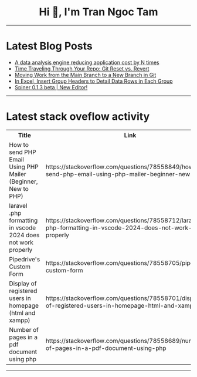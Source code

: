 <h1 align="center">Hi 👋, I'm Tran Ngoc Tam</h1>

---

# Latest Blog Posts 
<!-- BLOG-POST-LIST:START -->
- [A data analysis engine reducing application cost by N times](https://dev.to/esproc_spl/a-data-analysis-engine-reducing-application-cost-by-n-times-3ph6)
- [Time Traveling Through Your Repo: Git Reset vs. Revert](https://dev.to/nguonodave/time-traveling-through-your-repo-git-reset-vs-revert-1en4)
- [Moving Work from the Main Branch to a New Branch in Git](https://dev.to/mochafreddo/moving-work-from-the-main-branch-to-a-new-branch-in-git-o60)
- [In Excel, Insert Group Headers to Detail Data Rows in Each Group](https://dev.to/judithliu677/in-excel-insert-group-headers-to-detail-data-rows-in-each-group-d7p)
- [Spiner 0.1.3 beta | New Editor!](https://dev.to/eliaondacs/spiner-013-beta-new-editor-4428)
<!-- BLOG-POST-LIST:END -->

---

# Latest stack oveflow activity
<table>
  <tr><th>Title</th><th>Link</th></tr>
  <!-- STACKOVERFLOW:START --><tr><td>How to send PHP Email Using PHP Mailer &lpar;Beginner, New to PHP&rpar;</td><td>https://stackoverflow.com/questions/78558849/how-to-send-php-email-using-php-mailer-beginner-new-to-php</td></tr><tr><td>laravel .php formatting in vscode 2024 does not work properly</td><td>https://stackoverflow.com/questions/78558712/laravel-php-formatting-in-vscode-2024-does-not-work-properly</td></tr><tr><td>Pipedrive&#39;s Custom Form</td><td>https://stackoverflow.com/questions/78558705/pipedrives-custom-form</td></tr><tr><td>Display of registered users in homepage &lpar;html and xampp&rpar;</td><td>https://stackoverflow.com/questions/78558701/display-of-registered-users-in-homepage-html-and-xampp</td></tr><tr><td>Number of pages in a pdf document using php</td><td>https://stackoverflow.com/questions/78558689/number-of-pages-in-a-pdf-document-using-php</td></tr><!-- STACKOVERFLOW:END -->
</table>

---


